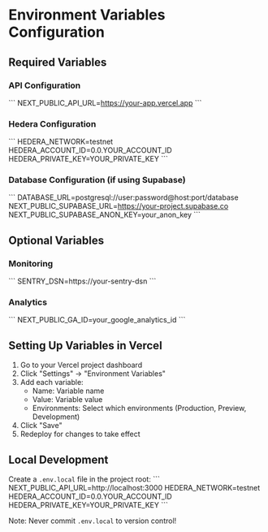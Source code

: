 # Environment Variables Configuration

## Required Variables

### API Configuration
\`\`\`
NEXT_PUBLIC_API_URL=https://your-app.vercel.app
\`\`\`

### Hedera Configuration
\`\`\`
HEDERA_NETWORK=testnet
HEDERA_ACCOUNT_ID=0.0.YOUR_ACCOUNT_ID
HEDERA_PRIVATE_KEY=YOUR_PRIVATE_KEY
\`\`\`

### Database Configuration (if using Supabase)
\`\`\`
DATABASE_URL=postgresql://user:password@host:port/database
NEXT_PUBLIC_SUPABASE_URL=https://your-project.supabase.co
NEXT_PUBLIC_SUPABASE_ANON_KEY=your_anon_key
\`\`\`

## Optional Variables

### Monitoring
\`\`\`
SENTRY_DSN=https://your-sentry-dsn
\`\`\`

### Analytics
\`\`\`
NEXT_PUBLIC_GA_ID=your_google_analytics_id
\`\`\`

## Setting Up Variables in Vercel

1. Go to your Vercel project dashboard
2. Click "Settings" → "Environment Variables"
3. Add each variable:
   - Name: Variable name
   - Value: Variable value
   - Environments: Select which environments (Production, Preview, Development)
4. Click "Save"
5. Redeploy for changes to take effect

## Local Development

Create a `.env.local` file in the project root:
\`\`\`
NEXT_PUBLIC_API_URL=http://localhost:3000
HEDERA_NETWORK=testnet
HEDERA_ACCOUNT_ID=0.0.YOUR_ACCOUNT_ID
HEDERA_PRIVATE_KEY=YOUR_PRIVATE_KEY
\`\`\`

Note: Never commit `.env.local` to version control!

